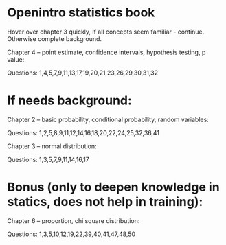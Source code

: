 # Openintro statistics book

Hover over chapter 3 quickly, if all concepts seem familiar - continue. Otherwise complete background. 

Chapter 4 – point estimate, confidence intervals, hypothesis testing, p value:

Questions: 1,4,5,7,9,11,13,17,19,20,21,23,26,29,30,31,32

# If needs background:

Chapter 2 – basic probability, conditional probability, random variables:

Questions: 1,2,5,8,9,11,12,14,16,18,20,22,24,25,32,36,41

Chapter 3 – normal distribution:

Questions: 1,3,5,7,9,11,14,16,17

# Bonus (only to deepen knowledge in statics, does not help in training):

Chapter 6 – proportion, chi square distribution:

Questions: 1,3,5,10,12,19,22,39,40,41,47,48,50
